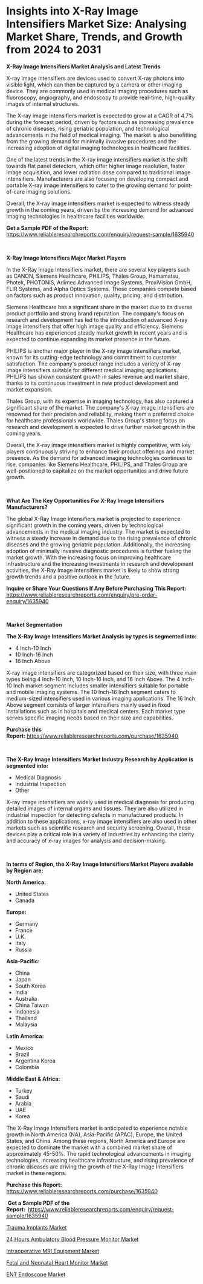 <p><h1>Insights into X-Ray Image Intensifiers Market Size: Analysing Market Share, Trends, and Growth from 2024 to 2031</h1></p><p><strong>X-Ray Image Intensifiers Market Analysis and Latest Trends</strong></p>
<p><p>X-ray image intensifiers are devices used to convert X-ray photons into visible light, which can then be captured by a camera or other imaging device. They are commonly used in medical imaging procedures such as fluoroscopy, angiography, and endoscopy to provide real-time, high-quality images of internal structures.</p><p>The X-ray image intensifiers market is expected to grow at a CAGR of 4.7% during the forecast period, driven by factors such as increasing prevalence of chronic diseases, rising geriatric population, and technological advancements in the field of medical imaging. The market is also benefitting from the growing demand for minimally invasive procedures and the increasing adoption of digital imaging technologies in healthcare facilities.</p><p>One of the latest trends in the X-ray image intensifiers market is the shift towards flat panel detectors, which offer higher image resolution, faster image acquisition, and lower radiation dose compared to traditional image intensifiers. Manufacturers are also focusing on developing compact and portable X-ray image intensifiers to cater to the growing demand for point-of-care imaging solutions.</p><p>Overall, the X-ray image intensifiers market is expected to witness steady growth in the coming years, driven by the increasing demand for advanced imaging technologies in healthcare facilities worldwide.</p></p>
<p><strong>Get a Sample PDF of the Report:&nbsp;</strong> <a href="https://www.reliableresearchreports.com/enquiry/request-sample/1635940">https://www.reliableresearchreports.com/enquiry/request-sample/1635940</a></p>
<p>&nbsp;</p>
<p><strong>X-Ray Image Intensifiers Major Market Players</strong></p>
<p><p>In the X-Ray Image Intensifiers market, there are several key players such as CANON, Siemens Healthcare, PHILIPS, Thales Group, Hamamatsu, Photek, PHOTONIS, Adimec Advanced Image Systems, ProxiVision GmbH, FLIR Systems, and Alpha Optics Systems. These companies compete based on factors such as product innovation, quality, pricing, and distribution.</p><p>Siemens Healthcare has a significant share in the market due to its diverse product portfolio and strong brand reputation. The company's focus on research and development has led to the introduction of advanced X-ray image intensifiers that offer high image quality and efficiency. Siemens Healthcare has experienced steady market growth in recent years and is expected to continue expanding its market presence in the future.</p><p>PHILIPS is another major player in the X-ray image intensifiers market, known for its cutting-edge technology and commitment to customer satisfaction. The company's product range includes a variety of X-ray image intensifiers suitable for different medical imaging applications. PHILIPS has shown consistent growth in sales revenue and market share, thanks to its continuous investment in new product development and market expansion.</p><p>Thales Group, with its expertise in imaging technology, has also captured a significant share of the market. The company's X-ray image intensifiers are renowned for their precision and reliability, making them a preferred choice for healthcare professionals worldwide. Thales Group's strong focus on research and development is expected to drive further market growth in the coming years.</p><p>Overall, the X-ray image intensifiers market is highly competitive, with key players continuously striving to enhance their product offerings and market presence. As the demand for advanced imaging technologies continues to rise, companies like Siemens Healthcare, PHILIPS, and Thales Group are well-positioned to capitalize on the market opportunities and drive future growth.</p></p>
<p>&nbsp;</p>
<p><strong>What Are The Key Opportunities For X-Ray Image Intensifiers Manufacturers?</strong></p>
<p><p>The global X-Ray Image Intensifiers market is projected to experience significant growth in the coming years, driven by technological advancements in the medical imaging industry. The market is expected to witness a steady increase in demand due to the rising prevalence of chronic diseases and the growing geriatric population. Additionally, the increasing adoption of minimally invasive diagnostic procedures is further fueling the market growth. With the increasing focus on improving healthcare infrastructure and the increasing investments in research and development activities, the X-Ray Image Intensifiers market is likely to show strong growth trends and a positive outlook in the future.</p></p>
<p><strong>Inquire or Share Your Questions If Any Before Purchasing This Report:</strong> <a href="https://www.reliableresearchreports.com/enquiry/pre-order-enquiry/1635940">https://www.reliableresearchreports.com/enquiry/pre-order-enquiry/1635940</a></p>
<p>&nbsp;</p>
<p><strong>Market Segmentation</strong></p>
<p><strong>The X-Ray Image Intensifiers Market Analysis by types is segmented into:</strong></p>
<p><ul><li>4 Inch-10 Inch</li><li>10 Inch-16 Inch</li><li>16 Inch Above</li></ul></p>
<p><p>X-ray image intensifiers are categorized based on their size, with three main types being 4 Inch-10 Inch, 10 Inch-16 Inch, and 16 Inch Above. The 4 Inch-10 Inch market segment includes smaller intensifiers suitable for portable and mobile imaging systems. The 10 Inch-16 Inch segment caters to medium-sized intensifiers used in various imaging applications. The 16 Inch Above segment consists of larger intensifiers mainly used in fixed installations such as in hospitals and medical centers. Each market type serves specific imaging needs based on their size and capabilities.</p></p>
<p><strong>Purchase this Report:&nbsp;</strong><a href="https://www.reliableresearchreports.com/purchase/1635940">https://www.reliableresearchreports.com/purchase/1635940</a></p>
<p>&nbsp;</p>
<p><strong>The X-Ray Image Intensifiers Market Industry Research by Application is segmented into:</strong></p>
<p><ul><li>Medical Diagnosis</li><li>Industrial Inspection</li><li>Other</li></ul></p>
<p><p>X-ray image intensifiers are widely used in medical diagnosis for producing detailed images of internal organs and tissues. They are also utilized in industrial inspection for detecting defects in manufactured products. In addition to these applications, x-ray image intensifiers are also used in other markets such as scientific research and security screening. Overall, these devices play a critical role in a variety of industries by enhancing the clarity and accuracy of x-ray images for analysis and decision-making.</p></p>
<p>&nbsp;</p>
<p><strong>In terms of Region, the X-Ray Image Intensifiers Market Players available by Region are:</strong></p>
<p>
    <p> <strong> North America: </strong>
        <ul>
            <li>United States</li>
            <li>Canada</li>
        </ul>
        </p> 
    <p> <strong> Europe: </strong>
        <ul>
            <li>Germany</li>
            <li>France</li>
            <li>U.K.</li>
            <li>Italy</li>
            <li>Russia</li>
        </ul>
        </p> 
    <p> <strong> Asia-Pacific: </strong>
        <ul>
            <li>China</li>
            <li>Japan</li>
            <li>South Korea</li>
            <li>India</li>
            <li>Australia</li>
            <li>China Taiwan</li>
            <li>Indonesia</li>
            <li>Thailand</li>
            <li>Malaysia</li>
        </ul>
        </p> 
    <p> <strong> Latin America: </strong>
        <ul>
            <li>Mexico</li>
            <li>Brazil</li>
            <li>Argentina Korea</li>
            <li>Colombia</li>
        </ul>
        </p> 
    <p> <strong> Middle East & Africa: </strong>
        <ul>
            <li>Turkey</li>
            <li>Saudi</li>
            <li>Arabia</li>
            <li>UAE</li>
            <li>Korea</li>
        </ul>
    </p>
    </p>
<p><p>The X-Ray Image Intensifiers market is anticipated to experience notable growth in North America (NA), Asia-Pacific (APAC), Europe, the United States, and China. Among these regions, North America and Europe are expected to dominate the market with a combined market share of approximately 45-50%. The rapid technological advancements in imaging technologies, increasing healthcare infrastructure, and rising prevalence of chronic diseases are driving the growth of the X-Ray Image Intensifiers market in these regions.</p></p>
<p><strong>Purchase this Report: </strong><a href="https://www.reliableresearchreports.com/purchase/1635940">https://www.reliableresearchreports.com/purchase/1635940</a></p>
<p>&nbsp;<strong>Get a Sample PDF of the Report:&nbsp;&nbsp;</strong><a href="https://www.reliableresearchreports.com/enquiry/request-sample/1635940">https://www.reliableresearchreports.com/enquiry/request-sample/1635940</a></p>
<p><strong></strong></p>
<p><p><a href="https://medium.com/@anibalstamm1912/trauma-implants-market-the-key-to-successful-business-strategy-forecast-till-2031-2a5ba3fd8289">Trauma Implants Market</a></p><p><a href="https://medium.com/@terrellconn/24-hours-ambulatory-blood-pressure-monitor-market-exploring-market-share-market-trends-and-b5c6ace3c575">24 Hours Ambulatory Blood Pressure Monitor Market</a></p><p><a href="https://medium.com/@frankpeters35/intraoperative-mri-equipment-market-analysis-and-sze-forecasted-for-period-from-2024-to-2031-3dcdbbf2c92b">Intraoperative MRI Equipment Market</a></p><p><a href="https://medium.com/@frankpeters35/fetal-and-neonatal-heart-monitor-market-competitive-analysis-market-trends-and-forecast-to-2031-a642e689ddf0">Fetal and Neonatal Heart Monitor Market</a></p><p><a href="https://medium.com/@anibalstamm1912/ent-endoscope-market-size-cagr-trends-2024-2030-6f91115ea179">ENT Endoscope Market</a></p></p>